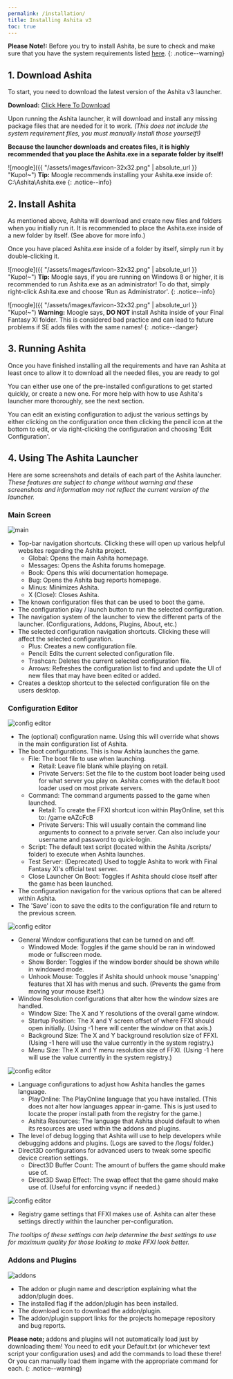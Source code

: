 ```yaml
---
permalink: /installation/
title: Installing Ashita v3
toc: true
---
```


<i class="fa fa-exclamation-triangle"></i> **Please Note!:** Before you try to install Ashita, be sure to check and make sure that you have the system requirements listed [here](/requirements/).
{: .notice--warning}

## 1. Download Ashita

To start, you need to download the latest version of the Ashita v3 launcher.

<i class="fa fa-download"></i> **Download:** [Click Here To Download](http://git.ashitaxi.com/Ashita/Ashitav3-Launcher/raw/master/Ashita.exe)

Upon running the Ashita launcher, it will download and install any missing package files that are needed for it to work. _(This does not include the system requirement files, you must manually install those yourself!)_ 

**Because the launcher downloads and creates files, it is highly recommended that you place the Ashita.exe in a separate folder by itself!**

![moogle]({{ "/assets/images/favicon-32x32.png" | absolute_url }} "Kupo!~") **Tip:** Moogle recommends installing your Ashita.exe inside of:
<br/>
C:\Ashita\Ashita.exe
{: .notice--info}

## 2. Install Ashita

As mentioned above, Ashita will download and create new files and folders when you initially run it. It is recommended to place the Ashita.exe inside of a new folder by itself. (See above for more info.)

Once you have placed Ashita.exe inside of a folder by itself, simply run it by double-clicking it.

![moogle]({{ "/assets/images/favicon-32x32.png" | absolute_url }} "Kupo!~") **Tip:** Moogle says, if you are running on Windows 8 or higher, it is recommended to run Ashita.exe as an administrator! To do that, simply right-click Ashita.exe and choose 'Run as Administrator'.
{: .notice--info}

![moogle]({{ "/assets/images/favicon-32x32.png" | absolute_url }} "Kupo!~") **Warning:** Moogle says, **DO NOT** install Ashita inside of your Final Fantasy XI folder. This is considered bad practice and can lead to future problems if SE adds files with the same names!
{: .notice--danger}

## 3. Running Ashita

Once you have finished installing all the requirements and have ran Ashita at least once to allow it to download all the needed files, you are ready to go!

You can either use one of the pre-installed configurations to get started quickly, or create a new one. For more help with how to use Ashita's launcher more thoroughly, see the next section.

You can edit an existing configuration to adjust the various settings by either clicking on the configuration once then clicking the pencil icon at the bottom to edit, or via right-clicking the configuration and choosing 'Edit Configuration'.

## 4. Using The Ashita Launcher

Here are some screenshots and details of each part of the Ashita launcher. _These features are subject to change without warning and these screenshots and information may not reflect the current version of the launcher._

### **Main Screen**

![main](http://i.imgur.com/BfnwLmP.png)

  - Top-bar navigation shortcuts. Clicking these will open up various helpful websites regarding the Ashita project.
      - Global: Opens the main Ashita homepage.
      - Messages: Opens the Ashita forums homepage.
      - Book: Opens this wiki documentation homepage.
      - Bug: Opens the Ashita bug reports homepage.
      - Minus: Minimizes Ashita.
      - X (Close): Closes Ashita.
  - The known configuration files that can be used to boot the game.
  - The configuration play / launch button to run the selected configuration.
  - The navigation system of the launcher to view the different parts of the launcher. (Configurations, Addons, Plugins, About, etc.)
  - The selected configuration navigation shortcuts. Clicking these will affect the selected configuration.
      - Plus: Creates a new configuration file.
      - Pencil: Edits the current selected configuration file.
      - Trashcan: Deletes the current selected configuration file.
      - Arrows: Refreshes the configuration list to find and update the UI of new files that may have been edited or added.
  - Creates a desktop shortcut to the selected configuration file on the users desktop.

### **Configuration Editor**

![config editor](http://i.imgur.com/xRmI61i.png)

  - The (optional) configuration name. Using this will override what shows in the main configuration list of Ashita.
  - The boot configurations. This is how Ashita launches the game.
      - File: The boot file to use when launching.
          * Retail: Leave file blank while playing on retail.
          * Private Servers: Set the file to the custom boot loader being used for what server you play on. Ashita comes with the default boot loader used on most private servers.
      - Command: The command arguments passed to the  game when launched.
          * Retail: To create the FFXI shortcut icon within PlayOnline, set this to: /game eAZcFcB
          * Private Servers: This will usually contain the command line arguments to connect to a private server. Can also include your username and password to quick-login.
      - Script: The default text script (located within the Ashita /scripts/ folder) to execute when Ashita launches.
      - Test Server: (Deprecated) Used to toggle Ashita to work with Final Fantasy XI's official test server.
      - Close Launcher On Boot: Toggles if Ashita should close itself after the game has been launched.
  - The configuration navigation for the various options that can be altered within Ashita.
  - The 'Save' icon to save the edits to the configuration file and return to the previous screen.

![config editor](http://i.imgur.com/YhhV0Sf.png)

  - General Window configurations that can be turned on and off.
      - Windowed Mode: Toggles if the game should be ran in windowed mode or fullscreen mode.
      - Show Border: Toggles if the window border should be shown while in windowed mode.
      - Unhook Mouse: Toggles if Ashita should unhook mouse 'snapping' features that XI has with menus and such. (Prevents the game from moving your mouse itself.)
  - Window Resolution configurations that alter how the window sizes are handled.
      - Window Size: The X and Y resolutions of the overall game window.
      - Startup Position: The X and Y screen offset of where FFXI should open initially. (Using -1 here will center the window on that axis.)
      - Background Size: The X and Y background resolution size of FFXI. (Using -1 here will use the value currently in the system registry.)
      - Menu Size: The X and Y menu resolution size of FFXI. (Using -1 here will use the value currently in the system registry.)

![config editor](http://i.imgur.com/G6GuVmX.png)

  - Language configurations to adjust how Ashita handles the games language.
      - PlayOnline: The PlayOnline language that you have installed. (This does not alter how languages appear in-game. This is just used to locate the proper install path from the registry for the game.)
      - Ashita Resources: The language that Ashita should default to when its resources are used within the addons and plugins.
  - The level of debug logging that Ashita will use to help developers while debugging addons and plugins. (Logs are saved to the /logs/ folder.)
  - Direct3D configurations for advanced users to tweak some specific device creation settings.
      - Direct3D Buffer Count: The amount of buffers the game should make use of. 
      - Direct3D Swap Effect: The swap effect that the game should make use of. (Useful for enforcing vsync if needed.)

![config editor](http://i.imgur.com/u2jjxho.png)

  - Registry game settings that FFXI makes use of. Ashita can alter these settings directly within the launcher per-configuration.

_The tooltips of these settings can help determine the best settings to use for maximum quality for those looking to make FFXI look better._

### **Addons and Plugins**

![addons](http://i.imgur.com/Eza0HjE.png)

  - The addon or plugin name and description explaining what the addon/plugin does.
  - The installed flag if the addon/plugin has been installed.
  - The download icon to download the addon/plugin.
  - The addon/plugin support links for the projects homepage repository and bug reports.

**Please note;** addons and plugins will not automatically load just by downloading them! You need to edit your Default.txt (or whichever text script your configuration uses) and add the commands to load these there! Or you can manually load them ingame with the appropriate command for each.
{: .notice--warning}